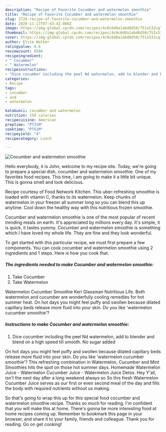 ```yaml
---
description: "Recipe of Favorite Cocumber and watermelon smoothie"
title: "Recipe of Favorite Cocumber and watermelon smoothie"
slug: 2726-recipe-of-favorite-cocumber-and-watermelon-smoothie
date: 2020-11-17T07:43:42.866Z
image: https://img-global.cpcdn.com/recipes/4c0c6d0a1abd6d50/751x532cq70/cocumber-and-watermelon-smoothie-recipe-main-photo.jpg
thumbnail: https://img-global.cpcdn.com/recipes/4c0c6d0a1abd6d50/751x532cq70/cocumber-and-watermelon-smoothie-recipe-main-photo.jpg
cover: https://img-global.cpcdn.com/recipes/4c0c6d0a1abd6d50/751x532cq70/cocumber-and-watermelon-smoothie-recipe-main-photo.jpg
author: Elsie Walker
ratingvalue: 4.6
reviewcount: 9504
recipeingredient:
- " Cocumber"
- " Watermelon"
recipeinstructions:
- "Dice cocumber including the peel Nd watermelon, add to blender and blend on a high speed till smooth. No sugar added"
categories:
- Recipe
tags:
- cocumber
- and
- watermelon

katakunci: cocumber and watermelon 
nutrition: 158 calories
recipecuisine: American
preptime: "PT31M"
cooktime: "PT51M"
recipeyield: "4"
recipecategory: Lunch

---
```



![Cocumber and watermelon smoothie](https://img-global.cpcdn.com/recipes/4c0c6d0a1abd6d50/751x532cq70/cocumber-and-watermelon-smoothie-recipe-main-photo.jpg)

Hello everybody, it is John, welcome to my recipe site. Today, we're going to prepare a special dish, cocumber and watermelon smoothie. One of my favorites food recipes. This time, I am going to make it a little bit unique. This is gonna smell and look delicious.

Recipe courtesy of Food Network Kitchen. This uber-refreshing smoothie is loaded with vitamin C, thanks to its watermelon. Keep chunks of watermelon in your freezer all summer long so you can blend this up anytime. Cool down the healthy way with this nutritious frozen smoothie.

Cocumber and watermelon smoothie is one of the most popular of recent trending meals on earth. It's appreciated by millions every day. It's simple, it is quick, it tastes yummy. Cocumber and watermelon smoothie is something which I have loved my whole life. They are fine and they look wonderful.


To get started with this particular recipe, we must first prepare a few components. You can cook cocumber and watermelon smoothie using 2 ingredients and 1 steps. Here is how you cook that.

<!--inarticleads1-->

##### The ingredients needed to make Cocumber and watermelon smoothie:

1. Take  Cocumber
1. Take  Watermelon


Watermelon Cucumber Smoothie Keri Glassman Nutritious Life. Both watermelon and cucumber are wonderfully cooling remedies for hot summer heat. On hot days you might feel puffy and swollen because dilated capillary beds release more fluid into your skin. Do you like &#39;watermelon cucumber smoothie&#39;? 

<!--inarticleads2-->

##### Instructions to make Cocumber and watermelon smoothie:

1. Dice cocumber including the peel Nd watermelon, add to blender and blend on a high speed till smooth. No sugar added


On hot days you might feel puffy and swollen because dilated capillary beds release more fluid into your skin. Do you like &#39;watermelon cucumber smoothie&#39;? This refreshing combination in Watermelon, Cucumber and Mint Smoothies hits the spot on those hot summer days. Homemade Watermelon Juice - Watermelon Cucumber Juice - Watermelon Juice Detox. Hey Y&#39;all, isn&#39;t the next day after a long weekend always so So this fresh Watermelon Cucumber Juice serves as our first or even second meal of the day and fills the body with required nutrients without us making. 

So that's going to wrap this up for this special food cocumber and watermelon smoothie recipe. Thanks so much for reading. I'm confident that you will make this at home. There's gonna be more interesting food at home recipes coming up. Remember to bookmark this page in your browser, and share it to your family, friends and colleague. Thank you for reading. Go on get cooking!
